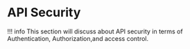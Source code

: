 # API Security

!!! info
    This section will  discuss about API security in terms of Authentication, Authorization,and  access control. 
